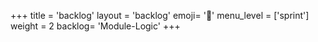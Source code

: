 +++
title = 'backlog'
layout = 'backlog'
emoji= '🥞'
menu_level = ['sprint']
weight = 2
backlog= 'Module-Logic'
+++

